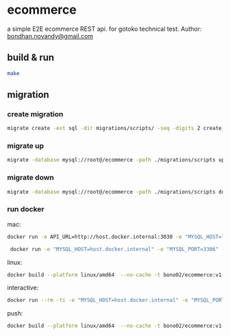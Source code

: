 # ecommerce

a simple E2E ecommerce REST api. for gotoko technical test. Author: bondhan.novandy@gmail.com

## build & run
```bash
make
```

## migration
### create migration

```bash
migrate create -ext sql -dir migrations/scripts/ -seq -digits 2 create_table_order_details
```

### migrate up

```bash
migrate -database mysql://root@/ecommerce -path ./migrations/scripts up
```

### migrate down

```bash
migrate -database mysql://root@/ecommerce -path ./migrations/scripts down
```

### run docker

mac:
```bash
docker run -e API_URL=http://host.docker.internal:3030 -e "MYSQL_HOST=localhost" -e "MYSQL_PORT=3306" -e "MYSQL_USER=root" -e "MYSQL_DBNAME=ecommerce" -p 8080:3030 ecommerce:v1
```

```bash
 docker run -e "MYSQL_HOST=host.docker.internal" -e "MYSQL_PORT=3306" -e "MYSQL_USER=root" -e "MYSQL_DBNAME=ecommerce" -p 8080:3030 ecommerce:v1
```

linux:

```bash
docker build --platform linux/amd64  --no-cache -t bono02/ecommerce:v1-linux -f ./Dockerfile .
```

interactive:

```bash
docker run --rm -ti -e "MYSQL_HOST=host.docker.internal" -e "MYSQL_PORT=3306" -e "MYSQL_USER=root" -e "MYSQL_DBNAME=ecommerce" -p 8080:3030 ecommerce:v1 /bin/bash
```

push:

```bash
docker build --platform linux/amd64  --no-cache -t bono02/ecommerce:v1-linux -f ./Dockerfile .  &&  docker push bono02/ecommerce:v1-linux
```

